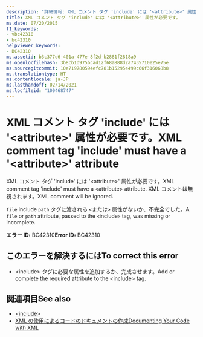 ```yaml
---
description: "詳細情報: XML コメント タグ 'include' には '<attribute>' 属性が必要です"
title: XML コメント タグ 'include' には '<attribute>' 属性が必要です。
ms.date: 07/20/2015
f1_keywords:
- vbc42310
- bc42310
helpviewer_keywords:
- BC42310
ms.assetid: b3c377d6-401a-477e-8f2d-b2881f2818a9
ms.openlocfilehash: 3b8cb1d975bcad12f68a888d2a7435710e25e75e
ms.sourcegitcommit: 10e719780594efc781b15295e499c66f316068b8
ms.translationtype: HT
ms.contentlocale: ja-JP
ms.lasthandoff: 02/14/2021
ms.locfileid: "100468747"
---
```

# <a name="xml-comment-tag-include-must-have-a-attribute-attribute"></a><span data-ttu-id="fece3-103">XML コメント タグ 'include' には '\<attribute>' 属性が必要です。</span><span class="sxs-lookup"><span data-stu-id="fece3-103">XML comment tag 'include' must have a '\<attribute>' attribute</span></span>

<span data-ttu-id="fece3-104">XML コメント タグ 'include' には '\<attribute>' 属性が必要です。</span><span class="sxs-lookup"><span data-stu-id="fece3-104">XML comment tag 'include' must have a \<attribute> attribute.</span></span> <span data-ttu-id="fece3-105">XML コメントは無視されます。</span><span class="sxs-lookup"><span data-stu-id="fece3-105">XML comment will be ignored.</span></span>  
  
 <span data-ttu-id="fece3-106">`file` include `path` タグに渡される `<`または`>` 属性がないか、不完全でした。</span><span class="sxs-lookup"><span data-stu-id="fece3-106">A `file` or `path` attribute, passed to the `<`include`>` tag, was missing or incomplete.</span></span>  
  
 <span data-ttu-id="fece3-107">**エラー ID:** BC42310</span><span class="sxs-lookup"><span data-stu-id="fece3-107">**Error ID:** BC42310</span></span>  
  
## <a name="to-correct-this-error"></a><span data-ttu-id="fece3-108">このエラーを解決するには</span><span class="sxs-lookup"><span data-stu-id="fece3-108">To correct this error</span></span>  
  
- <span data-ttu-id="fece3-109">\<include> タグに必要な属性を追加するか、完成させます。</span><span class="sxs-lookup"><span data-stu-id="fece3-109">Add or complete the required attribute to the \<include> tag.</span></span>  
  
## <a name="see-also"></a><span data-ttu-id="fece3-110">関連項目</span><span class="sxs-lookup"><span data-stu-id="fece3-110">See also</span></span>

- [\<include>](../language-reference/xmldoc/include.md)
- [<span data-ttu-id="fece3-111">XML の使用によるコードのドキュメントの作成</span><span class="sxs-lookup"><span data-stu-id="fece3-111">Documenting Your Code with XML</span></span>](../programming-guide/program-structure/documenting-your-code-with-xml.md)
